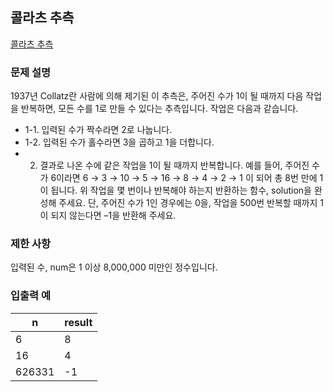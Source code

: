 ## 콜라츠 추측
[콜라츠 추측](https://school.programmers.co.kr/learn/courses/30/lessons/12943)

### 문제 설명
1937년 Collatz란 사람에 의해 제기된 이 추측은, 주어진 수가 1이 될 때까지 다음 작업을 반복하면, 모든 수를 1로 만들 수 있다는 추측입니다. 작업은 다음과 같습니다.

* 1-1. 입력된 수가 짝수라면 2로 나눕니다. 
* 1-2. 입력된 수가 홀수라면 3을 곱하고 1을 더합니다. 
* 2. 결과로 나온 수에 같은 작업을 1이 될 때까지 반복합니다. 
예를 들어, 주어진 수가 6이라면 6 → 3 → 10 → 5 → 16 → 8 → 4 → 2 → 1 이 되어 총 8번 만에 1이 됩니다. 위 작업을 몇 번이나 반복해야 하는지 반환하는 함수, solution을 완성해 주세요. 단, 주어진 수가 1인 경우에는 0을, 작업을 500번 반복할 때까지 1이 되지 않는다면 –1을 반환해 주세요.

### 제한 사항
입력된 수, num은 1 이상 8,000,000 미만인 정수입니다.

### 입출력 예
|n	|result |
|-|-|
|6	|8|
|16	|4|
|626331|	-1|
